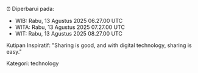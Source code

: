 ⏰ Diperbarui pada:
- WIB: Rabu, 13 Agustus 2025 06.27.00 UTC
- WITA: Rabu, 13 Agustus 2025 07.27.00 UTC
- WIT: Rabu, 13 Agustus 2025 08.27.00 UTC

Kutipan Inspiratif:
"Sharing is good, and with digital technology, sharing is easy."


Kategori: technology


